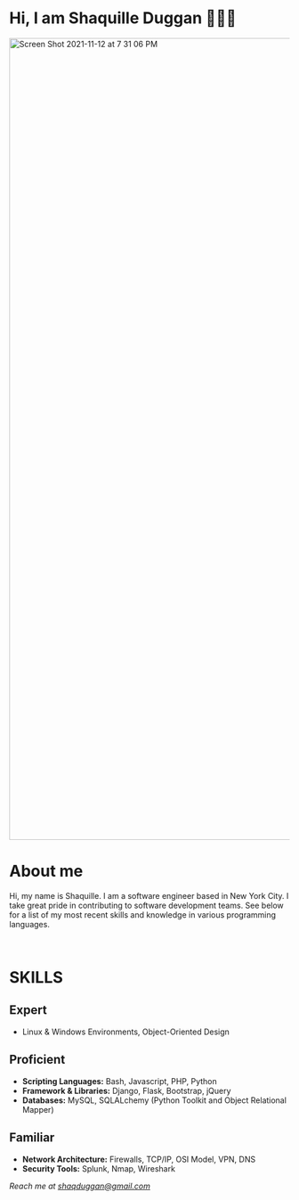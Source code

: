 <h1> Hi, I am Shaquille Duggan 👨🏿‍💻 </h1>
<img width="1440" alt="Screen Shot 2021-11-12 at 7 31 06 PM" src="https://user-images.githubusercontent.com/84408174/141599013-df775cab-4fe6-48b6-8a2e-ba929c2a788c.jpeg">
<h1>About me</h1>
<p>
Hi, my name is Shaquille. I am a software engineer based in New York City. I take great pride in contributing to software development teams.
See below for a list of my most recent skills and knowledge in various programming languages.
</p>
<br>
<h1> SKILLS </h1>
<h2> Expert </h2>
<ul>
    <li>Linux & Windows Environments, Object-Oriented Design </li>
</ul>

<h2> Proficient </h2> 
<ul>
    <li> <b>Scripting Languages:</b> Bash, Javascript, PHP, Python </li>
    <li> <b>Framework & Libraries:</b> Django, Flask, Bootstrap, jQuery </li>
    <li> <b>Databases:</b> MySQL, SQLALchemy (Python Toolkit and Object Relational Mapper)</li>
</ul>

<h2> Familiar </h2>
<ul>
    <li> <b>Network Architecture:</b> Firewalls, TCP/IP, OSI Model, VPN, DNS </li>
    <li> <b>Security Tools:</b> Splunk, Nmap, Wireshark </li>
</ul>

<em>Reach me at shaqduggan@gmail.com<em>
